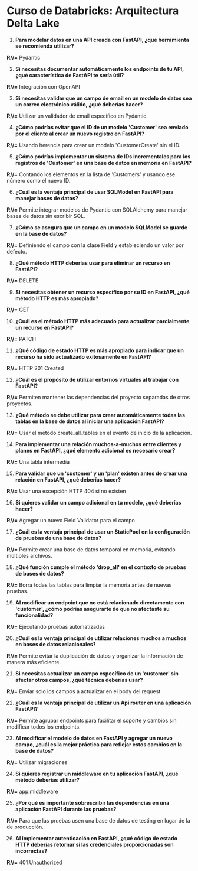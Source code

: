 # Curso de Databricks: Arquitectura Delta Lake

1. **Para modelar datos en una API creada con FastAPI, ¿qué herramienta se recomienda utilizar?**
   
**R//=** Pydantic

2. **Si necesitas documentar automáticamente los endpoints de tu API, ¿qué característica de FastAPI te sería útil?**
 
**R//=** Integración con OpenAPI

3. **Si necesitas validar que un campo de email en un modelo de datos sea un correo electrónico válido, ¿qué deberías hacer?**
   
**R//=** Utilizar un validador de email específico en Pydantic.

4. **¿Cómo podrías evitar que el ID de un modelo 'Customer' sea enviado por el cliente al crear un nuevo registro en FastAPI?**
   
**R//=** Usando herencia para crear un modelo 'CustomerCreate' sin el ID.

5. **¿Cómo podrías implementar un sistema de IDs incrementales para los registros de 'Customer' en una base de datos en memoria en FastAPI?**
    
**R//=** Contando los elementos en la lista de 'Customers' y usando ese número como el nuevo ID.

6. **¿Cuál es la ventaja principal de usar SQLModel en FastAPI para manejar bases de datos?**
    
**R//=** Permite integrar modelos de Pydantic con SQLAlchemy para manejar bases de datos sin escribir SQL.

7. **¿Cómo se asegura que un campo en un modelo SQLModel se guarde en la base de datos?**
    
**R//=** Definiendo el campo con la clase Field y estableciendo un valor por defecto.

8. **¿Qué método HTTP deberías usar para eliminar un recurso en FastAPI?**
    
**R//=** DELETE

9. **Si necesitas obtener un recurso específico por su ID en FastAPI, ¿qué método HTTP es más apropiado?**
    
**R//=** GET

10. **¿Cuál es el método HTTP más adecuado para actualizar parcialmente un recurso en FastAPI?**
    
**R//=** PATCH

11. **¿Qué código de estado HTTP es más apropiado para indicar que un recurso ha sido actualizado exitosamente en FastAPI?**
    
**R//=** HTTP 201 Created

12. **¿Cuál es el propósito de utilizar entornos virtuales al trabajar con FastAPI?**
    
**R//=** Permiten mantener las dependencias del proyecto separadas de otros proyectos.

13. **¿Qué método se debe utilizar para crear automáticamente todas las tablas en la base de datos al iniciar una aplicación FastAPI?**
    
**R//=** Usar el método create_all_tables en el evento de inicio de la aplicación.

14. **Para implementar una relación muchos-a-muchos entre clientes y planes en FastAPI, ¿qué elemento adicional es necesario crear?**
    
**R//=** Una tabla intermedia

15. **Para validar que un 'customer' y un 'plan' existen antes de crear una relación en FastAPI, ¿qué deberías hacer?**

**R//=** Usar una excepción HTTP 404 si no existen
    
16. **Si quieres validar un campo adicional en tu modelo, ¿qué deberías hacer?**
    
**R//=** Agregar un nuevo Field Validator para el campo

17. **¿Cuál es la ventaja principal de usar un StaticPool en la configuración de pruebas de una base de datos?**
    
**R//=** Permite crear una base de datos temporal en memoria, evitando múltiples archivos.

18. **¿Qué función cumple el método 'drop_all' en el contexto de pruebas de bases de datos?**
    
**R//=** Borra todas las tablas para limpiar la memoria antes de nuevas pruebas.

19. **Al modificar un endpoint que no está relacionado directamente con 'customer', ¿cómo podrías asegurarte de que no afectaste su funcionalidad?**
    
**R//=** Ejecutando pruebas automatizadas

20. **¿Cuál es la ventaja principal de utilizar relaciones muchos a muchos en bases de datos relacionales?**
    
**R//=** Permite evitar la duplicación de datos y organizar la información de manera más eficiente.

21. **Si necesitas actualizar un campo específico de un 'customer' sin afectar otros campos, ¿qué técnica deberías usar?**
    
**R//=** Enviar solo los campos a actualizar en el body del request

22. **¿Cuál es la ventaja principal de utilizar un Api router en una aplicación FastAPI?**
    
**R//=**  Permite agrupar endpoints para facilitar el soporte y cambios sin modificar todos los endpoints.

23. **Al modificar el modelo de datos en FastAPI y agregar un nuevo campo, ¿cuál es la mejor práctica para reflejar estos cambios en la base de datos?**
    
**R//=** Utilizar migraciones

24. **Si quieres registrar un middleware en tu aplicación FastAPI, ¿qué método deberías utilizar?**
    
**R//=** app.middleware

25. **¿Por qué es importante sobrescribir las dependencias en una aplicación FastAPI durante las pruebas?**
    
**R//=** Para que las pruebas usen una base de datos de testing en lugar de la de producción.

26. **Al implementar autenticación en FastAPI, ¿qué código de estado HTTP deberías retornar si las credenciales proporcionadas son incorrectas?**
    
**R//=** 401 Unauthorized